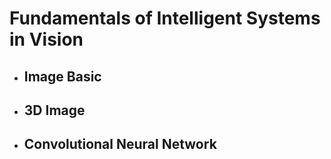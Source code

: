 # Fundamentals of Intelligent Systems in Vision

* ## Image Basic
* ## 3D Image
* ## Convolutional Neural Network
